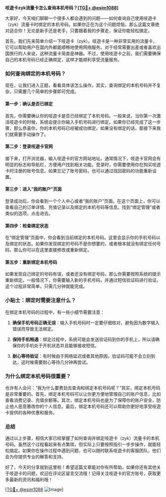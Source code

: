 **吱遊卡zyk流量卡怎么查询本机号码？[[TG💪+ @esim1088](https://t.me/s/esim1088)]**

大家好，今天咱们聊聊一个很多人都会遇到的问题——如何查询自己使用吱遊卡（zyk）流量卡时绑定的本机号码。如果你正在为这个问题烦恼，那么这篇文章绝对适合你！无论是新手还是老手，只要跟着我的步骤走，保证你能轻松搞定。

首先，我们先来简单介绍一下吱遊卡（zyk）。吱遊卡是一种非常实用的流量卡，它可以帮助用户在国内外都能顺畅地使用网络服务。对于经常需要出差或者喜欢出国旅行的人来说，这种流量卡简直是神器。不过，使用吱遊卡之前，我们需要确保自己的本机号码已经正确绑定，这样才能顺利享受流量服务。

### 如何查询绑定的本机号码？

现在，让我们进入正题，看看具体该怎么操作。其实，查询绑定的本机号码并不复杂，只需要几个简单的步骤即可完成。

#### 第一步：确认是否已绑定

首先，你需要确认你的吱遊卡是否已经绑定了本机号码。一般来说，当你第一次激活吱遊卡的时候，系统会提示你输入手机号码进行绑定。如果你已经完成了这一步骤，那么恭喜你，你的本机号码已经被成功绑定。如果没有绑定的话，那接下来我们就需要手动操作了。

#### 第二步：登录吱遊卡官网

接下来，打开浏览器，输入吱遊卡的官方网站地址。通常情况下，吱遊卡官网会有明显的标志和导航栏，方便用户找到相关功能。登录时，你需要使用你在购买吱遊卡时注册的账号信息。如果忘记了账号密码，也可以通过找回密码的功能重新设置。

#### 第三步：进入“我的账户”页面

登录成功后，你会看到一个个人中心或者“我的账户”页面。在这个页面上，你可以查看自己的订单详情、充值记录以及绑定的本机号码等信息。找到“绑定管理”或者类似的选项，点击进去。

#### 第四步：检查绑定状态

在“绑定管理”页面中，你会看到当前绑定的本机号码。这里会显示你的手机号码以及绑定的状态。如果你发现绑定的号码不是你想要的，或者根本就没有绑定任何号码，那么你可以在这里直接修改或重新绑定。

#### 第五步：重新绑定本机号码

如果发现自己绑定的号码有误，或者还没有绑定号码，那么你需要按照系统的提示重新绑定。一般情况下，你需要输入新的手机号码，并通过短信验证码进行验证。这个过程非常简单，只需几分钟就能完成。

### 小贴士：绑定时需要注意什么？

在绑定本机号码的过程中，有一些小细节需要注意：

1. **确保手机号码正确无误**：输入手机号码时一定要仔细核对，避免因为数字输入错误而导致无法绑定。
   
2. **保持手机畅通**：绑定过程中，系统可能会发送验证码到你的手机上，所以请确保你的手机处于开机状态并且能够接收短信。

3. **耐心等待验证**：有时候由于网络延迟或者其他原因，验证码可能不会立刻到达，这时候需要耐心等待几分钟再尝试。

### 为什么绑定本机号码很重要？

也许有人会问：“我为什么要费劲去查询和绑定本机号码呢？”其实，绑定本机号码是非常重要的。首先，绑定本机号码可以让你更方便地管理自己的账户信息，比如查看消费记录、充值余额等。其次，绑定本机号码也是为了保障你的账户安全，防止他人恶意篡改你的个人信息。最后，绑定本机号码还可以帮助你更好地享受吱遊卡提供的各种优惠和服务。

### 总结

通过以上步骤，相信大家已经掌握了如何查询并绑定吱遊卡（zyk）流量卡的本机号码。虽然这个过程看起来有点繁琐，但实际上只要按照指引一步步操作，就能轻松搞定。如果你在操作过程中遇到问题，也可以随时联系吱遊卡的客服团队，他们会为你提供专业的解答和支持。

好了，今天的分享就到这里啦！希望这篇文章能对你有所帮助。如果你还有其他关于吱遊卡的问题，欢迎在评论区留言交流哦！记得关注吱遊卡的官方账号，获取更多最新的资讯和福利哦！

[[TG💪+ @esim1088](https://t.me/s/esim1088) ![Image](https://i.postimg.cc/4NQfJmqS/Snipaste-2025-05-13-00-14-12.png)]